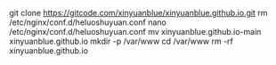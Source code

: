 git clone https://gitcode.com/xinyuanblue/xinyuanblue.github.io.git
rm /etc/nginx/conf.d/heluoshuyuan.conf
nano /etc/nginx/conf.d/heluoshuyuan.conf
mv xinyuanblue.github.io-main xinyuanblue.github.io
mkdir -p /var/www
cd /var/www
rm -rf xinyuanblue.github.io
